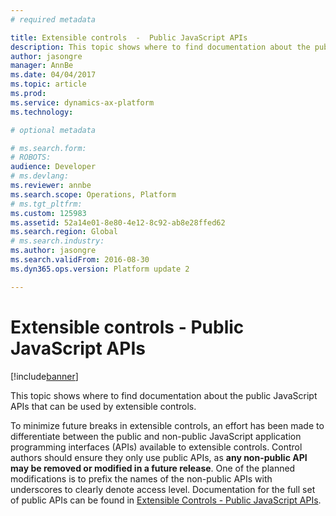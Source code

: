 ```yaml
---
# required metadata

title: Extensible controls  -  Public JavaScript APIs
description: This topic shows where to find documentation about the public JavaScript APIs that can be used by extensible controls. 
author: jasongre
manager: AnnBe
ms.date: 04/04/2017
ms.topic: article
ms.prod: 
ms.service: dynamics-ax-platform
ms.technology: 

# optional metadata

# ms.search.form: 
# ROBOTS: 
audience: Developer
# ms.devlang: 
ms.reviewer: annbe
ms.search.scope: Operations, Platform
# ms.tgt_pltfrm: 
ms.custom: 125983
ms.assetid: 52a14e01-8e80-4e12-8c92-ab8e28ffed62
ms.search.region: Global
# ms.search.industry: 
ms.author: jasongre
ms.search.validFrom: 2016-08-30
ms.dyn365.ops.version: Platform update 2

---
```


# Extensible controls  -  Public JavaScript APIs

[!include[banner](../includes/banner.md)]


This topic shows where to find documentation about the public JavaScript APIs that can be used by extensible controls. 

To minimize future breaks in extensible controls, an effort has been made to differentiate between the public and non-public JavaScript application programming interfaces (APIs) available to extensible controls. Control authors should ensure they only use public APIs, as **any non-public API may be removed or modified in a future release**. One of the planned modifications is to prefix the names of the non-public APIs with underscores to clearly denote access level. Documentation for the full set of public APIs can be found in [Extensible Controls - Public JavaScript APIs](https://mbs.microsoft.com/Files/public/CS/AX/DynamicsAX_JavaScript_API_Documentation_Update2_07_2016.pdf).



